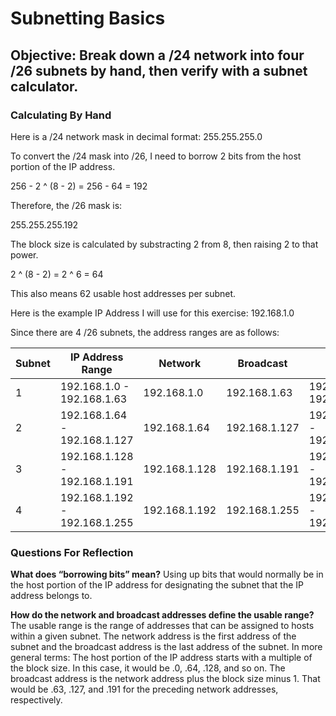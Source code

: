 # Subnetting Basics

## Objective: Break down a /24 network into four /26 subnets by hand, then verify with a subnet calculator.

### Calculating By Hand

Here is a /24 network mask in decimal format: 255.255.255.0

To convert the /24 mask into /26, I need to borrow 2 bits from the host portion of the IP address.

256 - 2 ^ (8 - 2) = 256 - 64 = 192

Therefore, the /26 mask is:

255.255.255.192

The block size is calculated by substracting 2 from 8, then raising 2 to that power.

2 ^ (8 - 2) = 2 ^ 6 = 64

This also means 62 usable host addresses per subnet.

Here is the example IP Address I will use for this exercise: 192.168.1.0

Since there are 4 /26 subnets, the address ranges are as follows:

| Subnet | IP Address Range | Network | Broadcast | Usable |
|---|---|---|---|---|
| 1 | 192.168.1.0 - 192.168.1.63 | 192.168.1.0 | 192.168.1.63 | 192.168.1.1 - 192.168.1.62 |
| 2 | 192.168.1.64 - 192.168.1.127 | 192.168.1.64 | 192.168.1.127 | 192.168.1.65 - 192.168.1.126 |
| 3 | 192.168.1.128 - 192.168.1.191 | 192.168.1.128 | 192.168.1.191 | 192.168.1.129 - 192.168.1.190 |
| 4 | 192.168.1.192 - 192.168.1.255 | 192.168.1.192 | 192.168.1.255 | 192.168.1.193 - 192.168.1.254 |

### Questions For Reflection

**What does “borrowing bits” mean?**
Using up bits that would normally be in the host portion of the IP address for designating the subnet that the IP address belongs to.

**How do the network and broadcast addresses define the usable range?**
The usable range is the range of addresses that can be assigned to hosts within a given subnet. The network address is the first address of the subnet and the broadcast address is the last address of the subnet. In more general terms: The host portion of the IP address starts with a multiple of the block size. In this case, it would be .0, .64, .128, and so on. The broadcast address is the network address plus the block size minus 1. That would be .63, .127, and .191 for the preceding network addresses, respectively.
